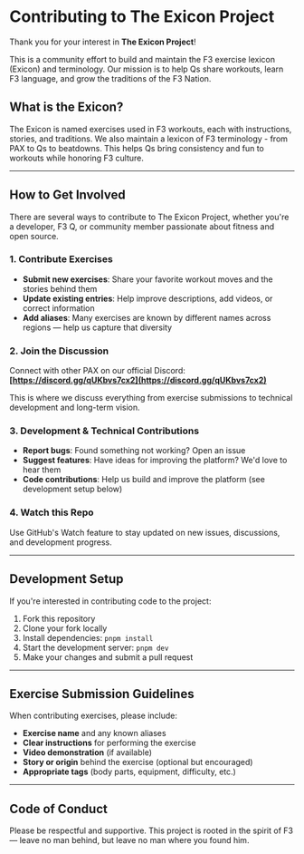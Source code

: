 # Contributing to The Exicon Project

Thank you for your interest in **The Exicon Project**!

This is a community effort to build and maintain the F3 exercise lexicon (Exicon) and terminology. Our mission is to help Qs share workouts, learn F3 language, and grow the traditions of the F3 Nation.

## What is the Exicon?

The Exicon is named exercises used in F3 workouts, each with instructions, stories, and traditions. We also maintain a lexicon of F3 terminology - from PAX to Qs to beatdowns. This helps Qs bring consistency and fun to workouts while honoring F3 culture.

---

## How to Get Involved

There are several ways to contribute to The Exicon Project, whether you're a developer, F3 Q, or community member passionate about fitness and open source.

### 1. **Contribute Exercises**

- **Submit new exercises**: Share your favorite workout moves and the stories behind them
- **Update existing entries**: Help improve descriptions, add videos, or correct information
- **Add aliases**: Many exercises are known by different names across regions — help us capture that diversity

### 2. **Join the Discussion**

Connect with other PAX on our official Discord:
**[https://discord.gg/qUKbvs7cx2](https://discord.gg/qUKbvs7cx2)**

This is where we discuss everything from exercise submissions to technical development and long-term vision.

### 3. **Development & Technical Contributions**

- **Report bugs**: Found something not working? Open an issue
- **Suggest features**: Have ideas for improving the platform? We'd love to hear them
- **Code contributions**: Help us build and improve the platform (see development setup below)

### 4. **Watch this Repo**

Use GitHub's Watch feature to stay updated on new issues, discussions, and development progress.

---

## Development Setup

If you're interested in contributing code to the project:

1. Fork this repository
2. Clone your fork locally
3. Install dependencies: `pnpm install`
4. Start the development server: `pnpm dev`
5. Make your changes and submit a pull request

---

## Exercise Submission Guidelines

When contributing exercises, please include:

- **Exercise name** and any known aliases
- **Clear instructions** for performing the exercise
- **Video demonstration** (if available)
- **Story or origin** behind the exercise (optional but encouraged)
- **Appropriate tags** (body parts, equipment, difficulty, etc.)

---

## Code of Conduct

Please be respectful and supportive. This project is rooted in the spirit of F3 — leave no man behind, but leave no man where you found him.